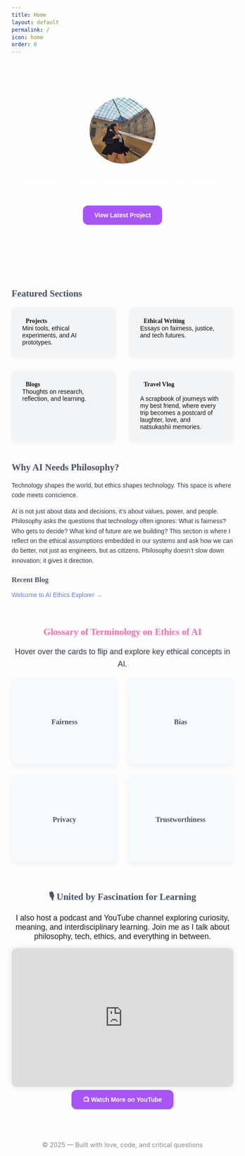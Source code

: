 ```yaml
---
title: Home
layout: default
permalink: /
icon: home
order: 0
---
```


<!-- Custom Fonts -->
<link href="https://fonts.googleapis.com/css2?family=Fira+Sans:wght@400;600&family=DM+Serif+Display&display=swap" rel="stylesheet">

<!-- Parallax Background -->
<div style="background: url('/assets/img/parallax-bg.jpg'); background-size: cover; background-position: center; background-repeat: no-repeat; padding: 5rem 1rem; text-align: center; color: white;">
  <img src="/assets/img/avatar.jpg" alt="Purvi Jain" style="width: 150px; height: 150px; border-radius: 50%; border: 2px solid #fff; box-shadow: 0 0 15px rgba(255,255,255,0.3);" loading="lazy">
  
  <h1 id="typed-text" style="font-size: 2.8rem; font-family: 'DM Serif Display', serif; margin-top: 1rem;"></h1>
  
  <p style="font-size: 1.2rem; max-width: 700px; margin: 1rem auto; font-family: 'Fira Sans', sans-serif;">
    Exploring AI, ethics, and digital futures, one idea at a time.
  </p>
  
  <a href="/tabs/projects" class="btn-custom" style="display: block; margin: 0 auto; width: fit-content; background-color: #a855f7; color: white; padding: 12px 24px; border-radius: 12px; text-decoration: none; font-family: 'Fira Sans', sans-serif; font-weight: 600; border: 2px solid #a855f7; transition: all 0.3s ease;">
    View Latest Project
  </a>
</div>

<!-- Featured Sections -->
<div style="max-width: 900px; margin: 4rem auto; font-family: 'Fira Sans', sans-serif;">
  <h2 style="font-family: 'Philosopher', serif; font-weight: 700; color: #4A5568; text-shadow: 0 2px 4px rgba(0,0,0,0.1);">Featured Sections</h2>

  <style>
    .feature-grid {
      display: grid;
      grid-template-columns: repeat(2, 1fr);
      gap: 2rem; 
      max-width: 900px;
      margin: 0 auto;
    }
    .feature-card .title {
      display: flex; align-items: center; gap: 0.5rem; font-weight: 700; font-family: 'Philosopher', serif;
    }
    .feature-card i { color: #667EEA; }
    .feature-card {
      background: #F7FAFC;
      padding: 1.5rem;
      border-radius: 12px;
      box-shadow: 0 6px 12px rgba(0,0,0,0.05);
      transition: transform 0.3s ease;
    }
    .feature-card:hover {
      transform: translateY(-5px);
    }
    @media (max-width: 600px) {
      .feature-grid {
        grid-template-columns: 1fr;
      }
    }
    .btn-custom {
      background-color: #a855f7;
      color: white;
      padding: 12px 24px;
      border-radius: 12px;
      text-decoration: none;
      font-weight: 600;
      font-family: 'Fira Sans', sans-serif;
      border: 2px solid #a855f7;
      transition: all 0.3s ease;
    }
    .btn-custom:hover {
      background-color: #7c3aed;
      border-color: #7c3aed;
    }
    .card-hover {
      flex: 1 1 250px;
      background: #F3F4F6;
      padding: 1.5rem;
      border-radius: 10px;
      box-shadow: 0 4px 10px rgba(0,0,0,0.05);
      text-decoration: none;
      color: #111;
      transition: transform 0.2s ease, background 0.3s ease;
    }
    .card-hover:hover {
      background: #E0E7FF;
      transform: translateY(-5px);
    }
  </style>

  <div class="feature-grid">
    <a href="/tabs/projects" class="card-hover feature-card">
      <div class="title"><i class="fas fa-code"></i> Projects</div>
      <div>Mini tools, ethical experiments, and AI prototypes.</div>
    </a>

  <a href="/tabs/ethical" class="card-hover feature-card">
      <div class="title"><i class="fas fa-pen-nib"></i> Ethical Writing</div>
      <div>Essays on fairness, justice, and tech futures.</div>
    </a>

   <a href="/tabs/blogs.html" class="card-hover feature-card">
      <div class="title"><i class="fas fa-feather-alt"></i> Blogs</div>
      <div>Thoughts on research, reflection, and learning.</div>
    </a>

  <a href="https://peppy-crepe-048cfc.netlify.app/" target="_blank" rel="noopener" class="card-hover feature-card">
      <div class="title"><i class="fas fa-compass"></i> Travel Vlog</div>
      <div style="margin-top: 1rem;">A scrapbook of journeys with my best friend, where every trip becomes a postcard of laughter, love, and natsukashii memories.</div>
    </a>
  </div>

  <h2 style="margin-top: 3rem; font-family: 'Philosopher', serif; font-weight: 700; color: #4A5568; text-shadow: 0 2px 4px rgba(0,0,0,0.1);">Why AI Needs Philosophy?</h2>
  <p style="font-family: 'Fira Sans', sans-serif; line-height: 1.6; color: #2D3748;">
    Technology shapes the world, but ethics shapes technology. This space is where code meets conscience.
  </p>
  <p style="font-family: 'Fira Sans', sans-serif; line-height: 1.6; color: #2D3748;">
    AI is not just about data and decisions, it’s about values, power, and people. Philosophy asks the questions that
    technology often ignores: What is fairness? Who gets to decide? What kind of future are we building? This section is
    where I reflect on the ethical assumptions embedded in our systems and ask how we can do better, not just as engineers,
    but as citizens. Philosophy doesn’t slow down innovation; it gives it direction.
  </p>

  <h3 style="font-family: 'Philosopher', serif; font-weight: 700; color: #4A5568;">Recent Blog</h3>
  <p><a href="/posts/2025-07-22-welcome" style="color: #667EEA; text-decoration: none; transition: color 0.3s;">Welcome to AI Ethics Explorer →</a></p>
</div>

<!-- Glossary of Terminology on Ethics of AI -->
<div style="max-width: 900px; margin: 4rem auto; text-align: center; font-family: 'Fira Sans', sans-serif;">
  <h2 style="font-family: 'Philosopher', serif; font-weight: 700; color: #F472B6; text-shadow: 0 2px 4px rgba(0,0,0,0.1);">Glossary of Terminology on Ethics of AI</h2>
  <p style="max-width: 700px; margin: 1rem auto; font-size: 1.1rem; line-height: 1.6; color: #2D3748;">
    Hover over the cards to flip and explore key ethical concepts in AI.
  </p>
  <div style="display: grid; grid-template-columns: 1fr 1fr; grid-template-rows: 1fr 1fr; gap: 1.5rem; perspective: 1000px;">
    <div class="flip-card" style="background: #F7FAFC; padding: 1.5rem; border-radius: 12px; box-shadow: 0 6px 12px rgba(0,0,0,0.05); transition: transform 0.6s; transform-style: preserve-3d;">
      <div class="flip-card-inner" style="position: relative; width: 100%; height: 100%; transform-style: preserve-3d; transition: transform 0.6s;">
        <div class="flip-card-front" style="position: absolute; width: 100%; height: 100%; backface-visibility: hidden;">
          <h3 style="font-family: 'Philosopher', serif; color: #4A5568;">Fairness</h3>
        </div>
        <div class="flip-card-back" style="position: absolute; width: 100%; height: 100%; backface-visibility: hidden; transform: rotateY(180deg); padding: 1rem; background: #FCE7F3; border-radius: 12px; box-shadow: inset 0 0 10px rgba(0,0,0,0.05);">
          <p style="font-family: 'Fira Sans', sans-serif; color: #831843; line-height: 1.5;">Fairness in AI ensures equitable treatment across all individuals, mitigating discrimination based on race, gender, or socioeconomic status. It involves designing systems that prioritize justice and equal opportunity.</p>
          <div style="margin-top: 1rem; border-left: 4px solid #F472B6; padding-left: 0.5rem;">🌱 Ethical Balance</div>
        </div>
      </div>
    </div>

   <div class="flip-card" style="background: #F7FAFC; padding: 1.5rem; border-radius: 12px; box-shadow: 0 6px 12px rgba(0,0,0,0.05); transition: transform 0.6s; transform-style: preserve-3d;">
      <div class="flip-card-inner" style="position: relative; width: 100%; height: 100%; transform-style: preserve-3d; transition: transform 0.6s;">
        <div class="flip-card-front" style="position: absolute; width: 100%; height: 100%; backface-visibility: hidden;">
          <h3 style="font-family: 'Philosopher', serif; color: #4A5568;">Bias</h3>
        </div>
        <div class="flip-card-back" style="position: absolute; width: 100%; height: 100%; backface-visibility: hidden; transform: rotateY(180deg); padding: 1rem; background: #FCE7F3; border-radius: 12px; box-shadow: inset 0 0 10px rgba(0,0,0,0.05);">
          <p style="font-family: 'Fira Sans', sans-serif; color: #831843; line-height: 1.5;">Bias in AI occurs when models reflect human prejudices embedded in training data, leading to skewed outcomes. Addressing bias requires rigorous data auditing and inclusive design.</p>
          <div style="margin-top: 1rem; border-left: 4px solid #F472B6; padding-left: 0.5rem;">📊 Data Reflection</div>
        </div>
      </div>
    </div>

   <div class="flip-card" style="background: #F7FAFC; padding: 1.5rem; border-radius: 12px; box-shadow: 0 6px 12px rgba(0,0,0,0.05); transition: transform 0.6s; transform-style: preserve-3d;">
      <div class="flip-card-inner" style="position: relative; width: 100%; height: 100%; transform-style: preserve-3d; transition: transform 0.6s;">
        <div class="flip-card-front" style="position: absolute; width: 100%; height: 100%; backface-visibility: hidden;">
          <h3 style="font-family: 'Philosopher', serif; color: #4A5568;">Privacy</h3>
        </div>
        <div class="flip-card-back" style="position: absolute; width: 100%; height: 100%; backface-visibility: hidden; transform: rotateY(180deg); padding: 1rem; background: #FCE7F3; border-radius: 12px; box-shadow: inset 0 0 10px rgba(0,0,0,0.05);">
          <p style="font-family: 'Fira Sans', sans-serif; color: #831843; line-height: 1.5;">Privacy in AI protects user data from misuse, balancing innovation with individual autonomy. It demands robust safeguards to maintain trust in digital systems.</p>
          <div style="margin-top: 1rem; border-left: 4px solid #F472B6; padding-left: 0.5rem;">🔒 Personal Sanctuary</div>
        </div>
      </div>
    </div>

  <div class="flip-card" style="background: #F7FAFC; padding: 1.5rem; border-radius: 12px; box-shadow: 0 6px 12px rgba(0,0,0,0.05); transition: transform 0.6s; transform-style: preserve-3d;">
      <div class="flip-card-inner" style="position: relative; width: 100%; height: 100%; transform-style: preserve-3d; transition: transform 0.6s;">
        <div class="flip-card-front" style="position: absolute; width: 100%; height: 100%; backface-visibility: hidden;">
          <h3 style="font-family: 'Philosopher', serif; color: #4A5568;">Trustworthiness</h3>
        </div>
        <div class="flip-card-back" style="position: absolute; width: 100%; height: 100%; backface-visibility: hidden; transform: rotateY(180deg); padding: 1rem; background: #FCE7F3; border-radius: 12px; box-shadow: inset 0 0 10px rgba(0,0,0,0.05);">
          <p style="font-family: 'Fira Sans', sans-serif; color: #831843; line-height: 1.5;">Trustworthiness in AI reflects reliability, transparency, and accountability. It ensures systems are dependable and their decisions can be understood and verified by users.</p>
          <div style="margin-top: 1rem; border-left: 4px solid #F472B6; padding-left: 0.5rem;">🤝 Reliable Bond</div>
        </div>
      </div>
    </div>
  </div>
  <style>
    .flip-card:hover .flip-card-inner {
      transform: rotateY(180deg);
    }
    .flip-card {
      position: relative;
      min-height: 150px;
    }
    .flip-card-front, .flip-card-back {
      position: absolute;
      top: 0; left: 0; width: 100%; height: 100%;
      display: flex; align-items: center; justify-content: center;
      backface-visibility: hidden;
    }
    @media (max-width: 600px) {
      .flip-card {
        min-height: 120px;
      }
    }
  </style>
</div>

<!-- 🎙️ YouTube Podcast Section -->
<div style="max-width: 900px; margin: 4rem auto; text-align: center; font-family: 'Fira Sans', sans-serif;">
  <h2 style="font-family: 'Philosopher', serif; font-weight: 700; color: #4A5568; text-shadow: 0 2px 4px rgba(0,0,0,0.1);">🎙️ United by Fascination for Learning</h2>
  <p style="max-width: 700px; margin: 1rem auto; font-size: 1.1rem;">
    I also host a podcast and YouTube channel exploring curiosity, meaning, and interdisciplinary learning. 
    Join me as I talk about philosophy, tech, ethics, and everything in between.
  </p>
  <iframe width="100%" height="315" src="https://www.youtube.com/embed/O9JnMjOlDcw" 
    title="YouTube video player" frameborder="0" allowfullscreen style="border-radius: 12px; box-shadow: 0 0 15px rgba(0,0,0,0.1);">
  </iframe>
  <p style="margin-top: 1rem;">
    <a href="https://www.youtube.com/@unitedbyfascinationforlearning" target="_blank" class="btn-custom">
      📺 Watch More on YouTube
    </a>
  </p>
</div>

<!-- Typing Animation Script -->
<script src="https://cdn.jsdelivr.net/npm/typed.js@2.0.12"></script>
<script>
  var typed = new Typed("#typed-text", {
    strings: [
      "Hi, I’m Purvi Jain.",
      "Researcher. Writer. Explorer of Ethical AI.",
      "Welcome to my digital garden 🌱"
    ],
    typeSpeed: 50,
    backSpeed: 25,
    loop: true
  });
</script>

<!-- Footer -->
<footer style="text-align: center; margin-top: 5rem; font-size: 0.9rem; color: #888;">
  © 2025 — Built with love, code, and critical questions 
</footer>

